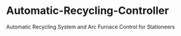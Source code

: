 # Automatic-Recycling-Controller
Automatic Recycling System and Arc Furnace Control for Stationeers
